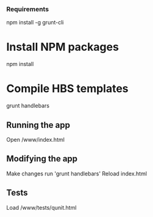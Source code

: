### Requirements

npm install -g grunt-cli

# Install NPM packages
npm install

# Compile HBS templates
grunt handlebars



## Running the app
Open /www/index.html



## Modifying the app
Make changes
run 'grunt handlebars'
Reload index.html

## Tests
Load /www/tests/qunit.html